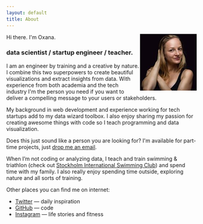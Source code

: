 ```yaml
---
layout: default
title: About
---
```


<img src="oxana.jpg" class="profile-picture" align="right" class="avatar">

Hi there. I'm Oxana.

### data scientist / startup engineer / teacher.

I am an engineer by training and a creative by nature. I combine this two superpowers to create beautiful 
visualizations and extract insights from data. With experience from both academia and the tech industry I'm the person you need if you want to deliver a compelling message to your users or stakeholders.

My background in web development and experience working for tech startups add to my data wizard toolbox. I also enjoy sharing my passion for creating awesome things with code so I teach programming and data visualization. 

Does this just sound like a person you are looking for? I'm available for part-time projects, 
just [drop me an email](mailto:oxananu@gmail.com).

When I’m not coding or analyzing data, I teach and train swimming & triathlon
(check out [Stockholm International Swimming Club](http://stockholmswimmingclub.se)) 
and spend time with my family. I also really enjoy spending time outside, exploring nature and all sorts of training. 

Other places you can find me on internet:

- [Twitter](http://twitter.com/Merenlin) — daily inspiration
- [GitHub](https://github.com/oxananu) — code 
- [Instagram](http://instagram.com/oxana.nu/) — life stories and fitness

